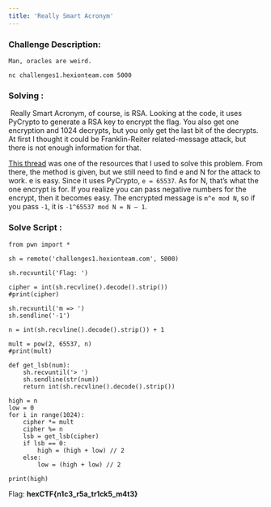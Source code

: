 ```yaml
---
title: 'Really Smart Acronym'
---
```


### Challenge Description: 

```
Man, oracles are weird.

nc challenges1.hexionteam.com 5000
```



### **Solving :** 

​	Really Smart Acronym, of course, is RSA. Looking at the code, it uses PyCrypto to generate a RSA key to encrypt the flag. You also get one encryption and 1024 decrypts, but you only get the last bit of the decrypts. At first I thought it could be Franklin-Reiter related-message attack, but there is not enough information for that.

<!--more-->

[This thread](https://crypto.stackexchange.com/questions/11053/rsa-least-significant-bit-oracle-attack) was one of the resources that I used to solve this problem. From there, the method is given, but we still need to find e and N for the attack to work. e is easy. Since it uses PyCrypto, `e = 65537`. As for N, that’s what the one encrypt is for. If you realize you can pass negative numbers for the encrypt, then it becomes easy. The encrypted message is `m^e mod N`, so if you pass `-1`, it is 
`-1^65537 mod N = N – 1`.

### **Solve Script :** 

```
from pwn import *

sh = remote('challenges1.hexionteam.com', 5000)

sh.recvuntil('Flag: ')

cipher = int(sh.recvline().decode().strip())
#print(cipher)

sh.recvuntil('m => ')
sh.sendline('-1')

n = int(sh.recvline().decode().strip()) + 1

mult = pow(2, 65537, n)
#print(mult)

def get_lsb(num):
	sh.recvuntil('> ')
	sh.sendline(str(num))
	return int(sh.recvline().decode().strip())

high = n
low = 0
for i in range(1024):
	cipher *= mult
	cipher %= n
	lsb = get_lsb(cipher)
	if lsb == 0:
		high = (high + low) // 2
	else:
		low = (high + low) // 2

print(high)
```



Flag: **hexCTF{n1c3_r5a_tr1ck5_m4t3}**

